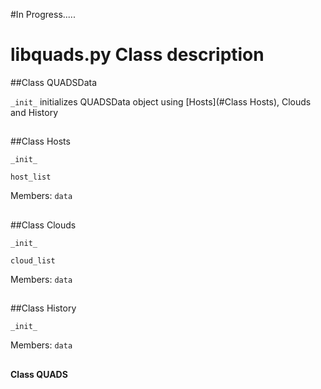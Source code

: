 #In Progress.....
# libquads.py Class description
##Class QUADSData

`_init_` initializes QUADSData object using [Hosts](#Class Hosts), Clouds and History
##

##Class Hosts
 
`_init_`

`host_list`

Members: `data`
##
##Class Clouds

`_init_`

`cloud_list`

Members: `data`
##
##Class History

`_init_`

Members: `data`
##

**Class QUADS**
##

